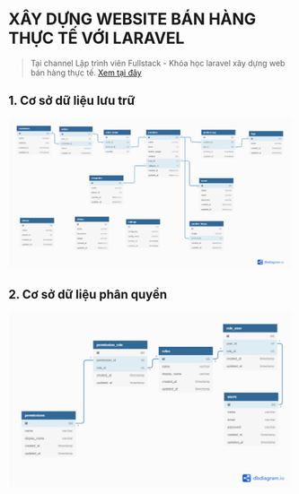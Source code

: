 # XÂY DỰNG WEBSITE BÁN HÀNG THỰC TẾ VỚI LARAVEL

> Tại channel Lập trình viên Fullstack - Khóa học laravel xây dựng web bán hàng thực tế. [Xem tại đây](https://www.youtube.com/channel/UCCkH-votwCOpd6FjCoQiWoA)

## 1. Cơ sở dữ liệu lưu trữ
![Cơ sở dữ liệu trang web bán quần áo](./md_assets/db.png)

## 2. Cơ sở dữ liệu phân quyền
![Cơ sở dữ liệu phân quyền](./md_assets/db_role.png)
